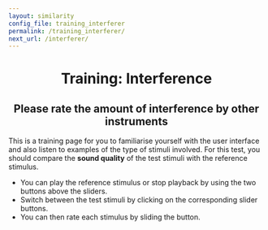 ```yaml
---
layout: similarity
config_file: training_interferer
permalink: /training_interferer/
next_url: /interferer/
---
```


<h1 style="text-align: center;">Training: Interference</h1>

<h2 style="text-align: center;">Please rate the amount of interference by other instruments</h2>

This is a training page for you to familiarise yourself with the user interface
and also listen to examples of the type of stimuli involved. For this test, you
should compare the **sound quality** of the test stimuli with the reference
stimulus.

- You can play the reference stimulus or stop playback by using the two buttons above the sliders.
- Switch between the test stimuli by clicking on the corresponding slider buttons. 
- You can then rate each stimulus by sliding the button.
